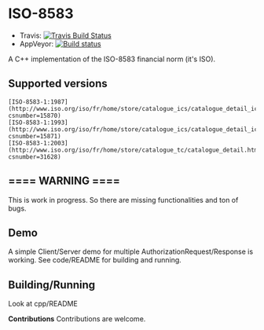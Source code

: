 # ISO-8583

- Travis: [![Travis Build Status](https://travis-ci.org/Kampbell/ISO-8583.png?branch=develop)](https://travis-ci.org/Kampbell/ISO-8583)
- AppVeyor: [![Build status](https://ci.appveyor.com/api/projects/status/jtm0ufyey61w7bce/branch/develop?svg=true)](https://ci.appveyor.com/project/zosrothko/iso-8583-c86bg/branch/develop)


A C++ implementation of the ISO-8583 financial norm (it's ISO).

Supported versions
------------------
	[ISO-8583-1:1987](http://www.iso.org/iso/fr/home/store/catalogue_ics/catalogue_detail_ics.htm?csnumber=15870)
	[ISO-8583-1:1993](http://www.iso.org/iso/fr/home/store/catalogue_ics/catalogue_detail_ics.htm?csnumber=15871)
	[ISO-8583-1:2003](http://www.iso.org/iso/fr/home/store/catalogue_tc/catalogue_detail.htm?csnumber=31628)

==== WARNING ====
-----------------
This is work in progress. So there are missing functionalities and ton of bugs.  


Demo
----
A simple Client/Server demo for multiple AuthorizationRequest/Response is working. See code/README for building and running.


Building/Running
----------------
Look at cpp/README

**Contributions**
Contributions are welcome.


